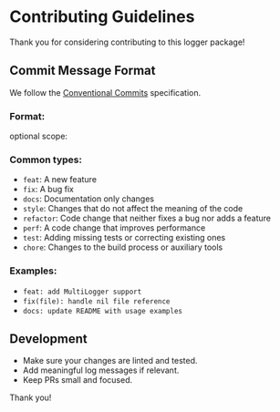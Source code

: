 # Contributing Guidelines

Thank you for considering contributing to this logger package!

## Commit Message Format

We follow the [Conventional Commits](https://www.conventionalcommits.org) specification.

### Format:
<type>optional scope: <description>

### Common types:
- `feat`: A new feature
- `fix`: A bug fix
- `docs`: Documentation only changes
- `style`: Changes that do not affect the meaning of the code
- `refactor`: Code change that neither fixes a bug nor adds a feature
- `perf`: A code change that improves performance
- `test`: Adding missing tests or correcting existing ones
- `chore`: Changes to the build process or auxiliary tools

### Examples:
- `feat: add MultiLogger support`
- `fix(file): handle nil file reference`
- `docs: update README with usage examples`

## Development

- Make sure your changes are linted and tested.
- Add meaningful log messages if relevant.
- Keep PRs small and focused.

Thank you!
